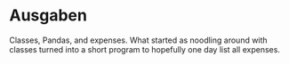 # Ausgaben
Classes, Pandas, and expenses. What started as noodling around with classes turned into a short program to hopefully one day list all expenses.
